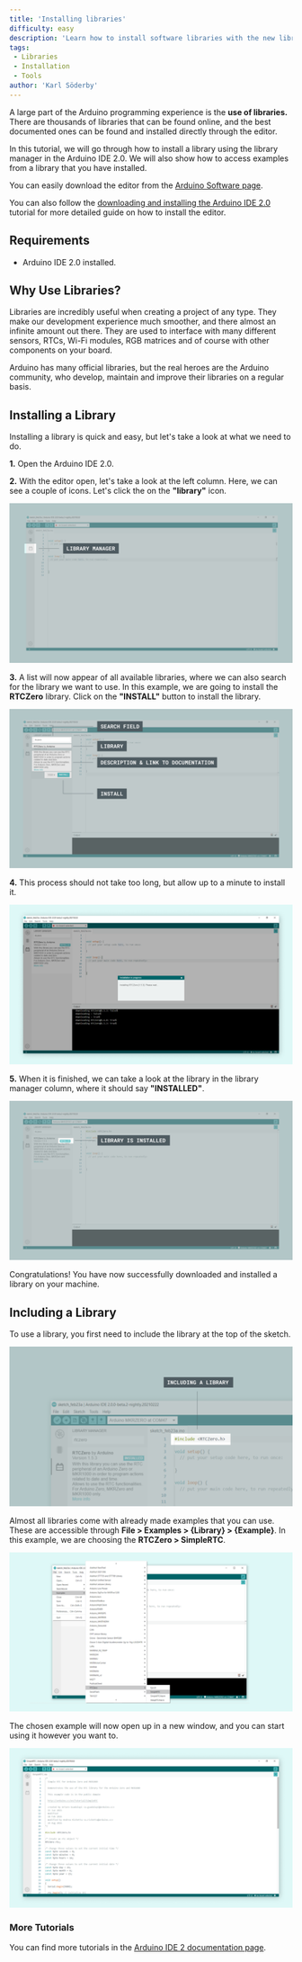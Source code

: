```yaml
---
title: 'Installing libraries'
difficulty: easy
description: 'Learn how to install software libraries with the new library manager tool in the Arduino IDE 2.0.'
tags:
 - Libraries
 - Installation
 - Tools
author: 'Karl Söderby'
---
```


A large part of the Arduino programming experience is the **use of libraries.** There are thousands of libraries that can be found online, and the best documented ones can be found and installed directly through the editor.

In this tutorial, we will go through how to install a library using the library manager in the Arduino IDE 2.0. We will also show how to access examples from a library that you have installed.

You can easily download the editor from the [Arduino Software page](https://www.arduino.cc/en/software#experimental-software). 

You can also follow the [downloading and installing the Arduino IDE 2.0](/en/Tutorial/getting-started-with-ide-v2/ide-v2-downloading-and-installing) tutorial for more detailed guide on how to install the editor.

## Requirements

- Arduino IDE 2.0 installed. 

## Why Use Libraries?

Libraries are incredibly useful when creating a project of any type. They make our development experience much smoother, and there almost an infinite amount out there. They are used to interface with many different sensors, RTCs, Wi-Fi modules, RGB matrices and of course with other components on your board. 

Arduino has many official libraries, but the real heroes are the Arduino community, who develop, maintain and improve their libraries on a regular basis. 

## Installing a Library

Installing a library is quick and easy, but let's take a look at what we need to do. 

**1.** Open the Arduino IDE 2.0. 

**2.** With the editor open, let's take a look at the left column. Here, we can see a couple of icons. Let's click the on the **"library"** icon.

![The library manager.](assets/installing-a-library-img01.png)

**3.** A list will now appear of all available libraries, where we can also search for the library we want to use. In this example, we are going to install the **RTCZero** library. Click on the **"INSTALL"** button to install the library.

![Navigating the library manager.](assets/installing-a-library-img02.png)

**4.** This process should not take too long, but allow up to a minute to install it. 

![Installing a library.](assets/installing-a-library-img03.png)

**5.** When it is finished, we can take a look at the library in the library manager column, where it should say **"INSTALLED"**.

![Library installed successfully.](assets/installing-a-library-img04.png)

Congratulations! You have now successfully downloaded and installed a library on your machine.

## Including a Library

To use a library, you first need to include the library at the top of the sketch.

![Including a library in a sketch.](assets/installing-a-library-img05.png)

Almost all libraries come with already made examples that you can use. These are accessible through **File > Examples > {Library} > {Example}**. In this example, we are choosing the **RTCZero > SimpleRTC**.

![Choosing an example sketch from a library.](assets/installing-a-library-img06.png)

The chosen example will now open up in a new window, and you can start using it however you want to.

![A library example.](assets/installing-a-library-img07.png)

### More Tutorials

You can find more tutorials in the [Arduino IDE 2 documentation page](/software/ide-v2/).